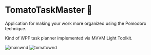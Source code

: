 <h1>TomatoTaskMaster &#127813; </h1> 

Application for making your work more organized using the Pomodoro technique.

Kind of WPF task planner implemented via MVVM Light Toolkit.

![mainwnd](https://cloud.githubusercontent.com/assets/15577012/20648973/3a8a5b94-b4bd-11e6-9c61-215a6c71f505.png)
![tomatownd](https://cloud.githubusercontent.com/assets/15577012/20648855/8e5833fc-b4ba-11e6-88f6-5cea57669c3a.png)
